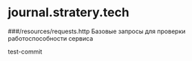 # journal.stratery.tech

###/resources/requests.http 
Базовые запросы для проверки работоспособности сервиса

test-commit